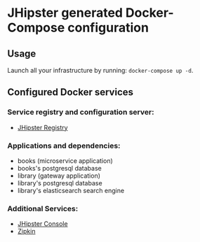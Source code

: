 # JHipster generated Docker-Compose configuration

## Usage

Launch all your infrastructure by running: `docker-compose up -d`.

## Configured Docker services

### Service registry and configuration server:

- [JHipster Registry](http://localhost:8761)

### Applications and dependencies:

- books (microservice application)
- books's postgresql database
- library (gateway application)
- library's postgresql database
- library's elasticsearch search engine

### Additional Services:

- [JHipster Console](http://localhost:5601)
- [Zipkin](http://localhost:9411)
